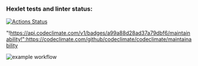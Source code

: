 ### Hexlet tests and linter status:
[![Actions Status](https://github.com/NurshatKalimullin/java-project-lvl1/workflows/hexlet-check/badge.svg)](https://github.com/NurshatKalimullin/java-project-lvl1/actions)


"!https://api.codeclimate.com/v1/badges/a99a88d28ad37a79dbf6/maintainability!":https://codeclimate.com/github/codeclimate/codeclimate/maintainability


![example workflow](https://github.com/NurshatKalimullin/java-project-lvl1/actions/workflows/hexlet-check.yml/badge.svg)
